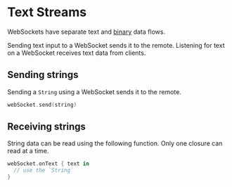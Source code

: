 # Text Streams

WebSockets have separate text and [binary](binary-stream.md) data flows.

Sending text input to a WebSocket sends it to the remote. Listening for text on a WebSocket receives text data from clients.

## Sending strings

Sending a `String` using a WebSocket sends it to the remote.

```swift
webSocket.send(string)
```

## Receiving strings

String data can be read using the following function. Only one closure can read at a time.

```swift
webSocket.onText { text in
  // use the `String`
}
```
